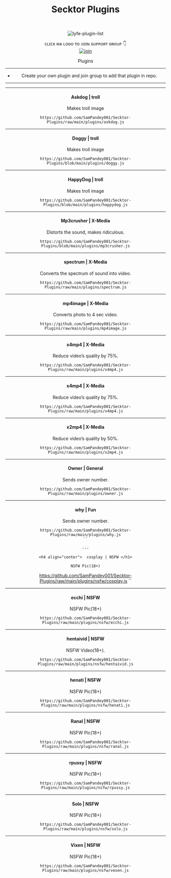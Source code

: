 
<h1 align="center"> Secktor Plugins </h1>
<div align="center">
<br /> 
<p align="center"> <img src="https://komarev.com/ghpvc/?username=SamPandey001&label=Visitors%20count&color=10d9c3&style=plastic" alt="lyfe-plugin-list" /> </p>

ᴄʟɪᴄᴋ ᴡᴀ ʟᴏɢᴏ ᴛᴏ ᴊᴏɪɴ sᴜᴘᴘᴏʀᴛ ɢʀᴏᴜᴘ 👇 
<br> [![join](https://raw.githubusercontent.com/SecktorBot/Brandimages/main/secktor.png)](https://chat.whatsapp.com/Bl2F9UTVU4CBfZU6eVnrbCl)
  <div align="center"  
<h4 align="center">Plugins</h1>

---

- Create your own plugin and join group to add that plugin in repo.

---

---

<h4 align="center">  Askdog  | troll </h1>

Makes troll image
```
https://github.com/SamPandey001/Secktor-Plugins/raw/main/plugins/askdog.js
```
---

<h4 align="center">  Doggy  | troll </h1>

Makes troll image
```
https://github.com/SamPandey001/Secktor-Plugins/blob/main/plugins/doggy.js
```

---

<h4 align="center">  HappyDog  | troll </h1>

Makes troll image
```
https://github.com/SamPandey001/Secktor-Plugins/blob/main/plugins/happydog.js
```

---

<h4 align="center">  Mp3crusher  | X-Media </h1>

Distorts the sound, makes ridiculous.
```
https://github.com/SamPandey001/Secktor-Plugins/blob/main/plugins/mp3crusher.js
```

---

<h4 align="center">  spectrum | X-Media </h1>

Converts the spectrum of sound into video.
```
https://github.com/SamPandey001/Secktor-Plugins/raw/main/plugins/spectrum.js
```

---

<h4 align="center">  mp4image  | X-Media </h1>

Converts photo to 4 sec video.
```
https://github.com/SamPandey001/Secktor-Plugins/raw/main/plugins/mp4image.js
```
---

<h4 align="center">  x4mp4 | X-Media </h1>

Reduce video’s quality by 75%.
```
https://github.com/SamPandey001/Secktor-Plugins/raw/main/plugins/x4mp4.js
```

---

<h4 align="center">  x4mp4 | X-Media </h1>

Reduce video’s quality by 75%.
```
https://github.com/SamPandey001/Secktor-Plugins/raw/main/plugins/x4mp4.js
```

---

<h4 align="center">  x2mp4 | X-Media </h1>

Reduce video’s quality by 50%.
```
https://github.com/SamPandey001/Secktor-Plugins/raw/main/plugins/x2mp4.js
```


---

<h4 align="center">  Owner | General </h1>

Sends owner number.
```
https://github.com/SamPandey001/Secktor-Plugins/raw/main/plugins/owner.js
```

---

<h4 align="center">  why | Fun </h1>

Sends owner number.
```
https://github.com/SamPandey001/Secktor-Plugins/raw/main/plugins/why.js
``

---

<h4 align="center">  cosplay | NSFW </h1>

NSFW Pic(18+)
```
https://github.com/SamPandey001/Secktor-Plugins/raw/main/plugins/nsfw/cosplay.js
``

---

<h4 align="center">  ecchi | NSFW </h1>

NSFW Pic(18+)
```
https://github.com/SamPandey001/Secktor-Plugins/raw/main/plugins/nsfw/ecchi.js
```

---

<h4 align="center">  hentaivid | NSFW </h1>

NSFW Video(18+).
```
https://github.com/SamPandey001/Secktor-Plugins/raw/main/plugins/nsfw/hentaivid.js
```

---

<h4 align="center">  henati | NSFW </h1>

NSFW Pic(18+)
```
https://github.com/SamPandey001/Secktor-Plugins/raw/main/plugins/nsfw/henati.js
```

---

<h4 align="center">  Ranal | NSFW </h1>

NSFW Pic(18+)
```
https://github.com/SamPandey001/Secktor-Plugins/raw/main/plugins/nsfw/ranal.js
```

---

<h4 align="center">  rpussy | NSFW </h1>

NSFW Pic(18+)
```
https://github.com/SamPandey001/Secktor-Plugins/raw/main/plugins/nsfw/rpussy.js
```

---

<h4 align="center">  Solo | NSFW </h1>

NSFW Pic(18+)
```
https://github.com/SamPandey001/Secktor-Plugins/raw/main/plugins/nsfw/solo.js
```

---

<h4 align="center">  Vixen | NSFW </h1>

NSFW Pic(18+)
```
https://github.com/SamPandey001/Secktor-Plugins/raw/main/plugins/nsfw/vexen.js
```
